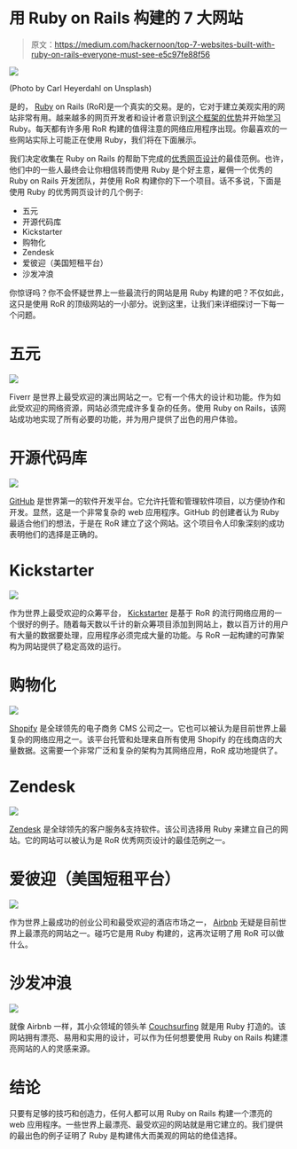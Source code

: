 # 用 Ruby on Rails 构建的 7 大网站

> 原文：<https://medium.com/hackernoon/top-7-websites-built-with-ruby-on-rails-everyone-must-see-e5c97fe88f56>

![](img/5c9db91312205ae8192b3bd984012fae.png)

(Photo by Carl Heyerdahl on Unsplash)

是的， [Ruby](https://hackernoon.com/tagged/ruby) on Rails (RoR)是一个真实的交易。是的，它对于建立美观实用的网站非常有用。越来越多的网页开发者和设计者意识到[这个框架的优势](https://www.toptal.com/ruby-on-rails/after-two-decades-of-programming-i-use-rails)并开始[学习](https://hackernoon.com/tagged/learning) Ruby。每天都有许多用 RoR 构建的值得注意的网络应用程序出现。你最喜欢的一些网站实际上可能正在使用 Ruby，我们将在下面展示。

我们决定收集在 Ruby on Rails 的帮助下完成的[优秀网页设计](https://conversionxl.com/blog/universal-web-design-principles/)的最佳范例。也许，他们中的一些人最终会让你相信转而使用 Ruby 是个好主意，雇佣一个优秀的 Ruby on Rails 开发团队，并使用 RoR 构建你的下一个项目。话不多说，下面是使用 Ruby 的优秀网页设计的几个例子:

*   五元
*   开源代码库
*   Kickstarter
*   购物化
*   Zendesk
*   爱彼迎（美国短租平台）
*   沙发冲浪

你惊讶吗？你不会怀疑世界上一些最流行的网站是用 Ruby 构建的吧？不仅如此，这只是使用 RoR 的顶级网站的一小部分。说到这里，让我们来详细探讨一下每一个问题。

# 五元

![](img/5c9f1deba2c594c5562e309f7aa75f72.png)

Fiverr 是世界上最受欢迎的演出网站之一。它有一个伟大的设计和功能。作为如此受欢迎的网络资源，网站必须完成许多复杂的任务。使用 Ruby on Rails，该网站成功地实现了所有必要的功能，并为用户提供了出色的用户体验。

# 开源代码库

![](img/1de64ffb4b85ba1e9cf20a044efcd6a1.png)

[GitHub](http://github.com) 是世界第一的软件开发平台。它允许托管和管理软件项目，以方便协作和开发。显然，这是一个非常复杂的 web 应用程序。GitHub 的创建者认为 Ruby 最适合他们的想法，于是在 RoR 建立了这个网站。这个项目令人印象深刻的成功表明他们的选择是正确的。

# Kickstarter

![](img/36b66329b4f941f21046f826c70912f8.png)

作为世界上最受欢迎的众筹平台， [Kickstarter](https://www.kickstarter.com/) 是基于 RoR 的流行网络应用的一个很好的例子。随着每天数以千计的新众筹项目添加到网站上，数以百万计的用户有大量的数据要处理，应用程序必须完成大量的功能。与 RoR 一起构建的可靠架构为网站提供了稳定高效的运行。

# 购物化

![](img/7ca6a719cd2b8fcc3288f1e28585adfc.png)

[Shopify](https://www.shopify.com/) 是全球领先的电子商务 CMS 公司之一。它也可以被认为是目前世界上最复杂的网络应用之一。该平台托管和处理来自所有使用 Shopify 的在线商店的大量数据。这需要一个非常广泛和复杂的架构为其网络应用，RoR 成功地提供了。

# Zendesk

![](img/c618c4238f24de25315933a02469d4a3.png)

[Zendesk](https://www.zendesk.com/) 是全球领先的客户服务&支持软件。该公司选择用 Ruby 来建立自己的网站。它的网站可以被认为是 RoR 优秀网页设计的最佳范例之一。

# 爱彼迎（美国短租平台）

![](img/a63dfd22212a493dd114988df4e6b4f4.png)

作为世界上最成功的创业公司和最受欢迎的酒店市场之一， [Airbnb](https://www.airbnb.com/) 无疑是目前世界上最漂亮的网站之一。碰巧它是用 Ruby 构建的，这再次证明了用 RoR 可以做什么。

# 沙发冲浪

![](img/9865b0c6f4ca44138de1f1e0cabb44b2.png)

就像 Airbnb 一样，其小众领域的领头羊 [Couchsurfing](https://www.couchsurfing.com/) 就是用 Ruby 打造的。该网站拥有漂亮、易用和实用的设计，可以作为任何想要使用 Ruby on Rails 构建漂亮网站的人的灵感来源。

# 结论

只要有足够的技巧和创造力，任何人都可以用 Ruby on Rails 构建一个漂亮的 web 应用程序。一些世界上最漂亮、最受欢迎的网站就是用它建立的。我们提供的最出色的例子证明了 Ruby 是构建伟大而美观的网站的绝佳选择。